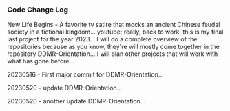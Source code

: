 ### Code Change Log

<p>New Life Begins - A favorite tv satire that mocks an ancient Chinese feudal society in a fictional kingdom... youtube; really, back to work, this is my final last project for the year 2023... I will do a complete overview of the repositories because as you know, they're will mostly come together in the repository DDMR-Orientation... I will plan other projects that will work with what has gone before... </p>
<p>20230516 - First major commit for DDMR-Orientation...</p>
<p>20230520 - update DDMR-Orientation...</p>
<p>20230520 - another update DDMR-Orientation...</p>
